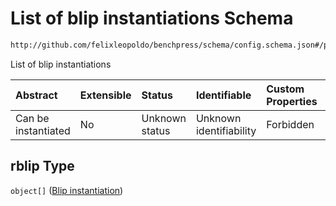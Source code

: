 # List of blip instantiations Schema

```txt
http://github.com/felixleopoldo/benchpress/schema/config.schema.json#/properties/resources/properties/structure_learning_algorithms/properties/rblip
```

List of blip instantiations

| Abstract            | Extensible | Status         | Identifiable            | Custom Properties | Additional Properties | Access Restrictions | Defined In                                                       |
| :------------------ | :--------- | :------------- | :---------------------- | :---------------- | :-------------------- | :------------------ | :--------------------------------------------------------------- |
| Can be instantiated | No         | Unknown status | Unknown identifiability | Forbidden         | Allowed               | none                | [config.schema.json*](config.schema.json "open original schema") |

## rblip Type

`object[]` ([Blip instantiation](config-definitions-blip-instantiation.md))
